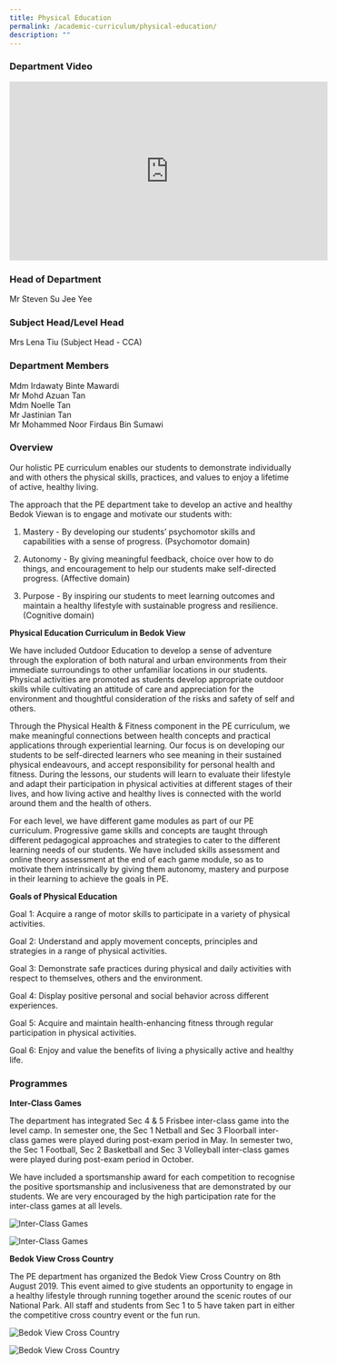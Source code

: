 ```yaml
---
title: Physical Education
permalink: /academic-curriculum/physical-education/
description: ""
---
```

### Department Video

<div class="bp-youtube">

<iframe width="560" height="315" src="https://www.youtube.com/embed/PcyC2hG11dY" title="YouTube video player" frameborder="0" allow="accelerometer; autoplay; clipboard-write; encrypted-media; gyroscope; picture-in-picture" allowfullscreen></iframe>

</div>

### Head of Department

Mr Steven Su Jee Yee

### Subject Head/Level Head

Mrs Lena Tiu (Subject Head - CCA)

### Department Members

Mdm Irdawaty Binte Mawardi <br>
Mr Mohd Azuan Tan <br>
Mdm Noelle Tan <br>
Mr Jastinian Tan <br>
Mr Mohammed Noor Firdaus Bin Sumawi


### Overview

Our holistic PE curriculum enables our students to demonstrate individually and with others the physical skills, practices, and values to enjoy a lifetime of active, healthy living.

The approach that the PE department take to develop an active and healthy Bedok Viewan is to engage and motivate our students with:
1. Mastery - By developing our students’ psychomotor skills and capabilities with a sense of progress. (Psychomotor domain)
 
3. Autonomy - By giving meaningful feedback, choice over how to do things, and encouragement to help our students make self-directed progress. (Affective domain)
 
5. Purpose - By inspiring our students to meet learning outcomes and maintain a healthy lifestyle with sustainable progress and resilience. (Cognitive domain)

**Physical Education Curriculum in Bedok View**

We have included Outdoor Education to develop a sense of adventure through the exploration of both natural and urban environments from their immediate surroundings to other unfamiliar locations in our students. Physical activities are promoted as students develop appropriate outdoor skills while cultivating an attitude of care and appreciation for the environment and thoughtful consideration of the risks and safety of self and others. 

Through the Physical Health & Fitness component in the PE curriculum, we make meaningful connections between health concepts and practical applications through experiential learning. Our focus is on developing our students to be self-directed learners who see meaning in their sustained physical endeavours, and accept responsibility for personal health and fitness. During the lessons, our students will learn to evaluate their lifestyle and adapt their participation in physical activities at different stages of their lives, and how living active and healthy lives is connected with the world around them and the health of others. 

For each level, we have different game modules as part of our PE curriculum. Progressive game skills and concepts are taught through different pedagogical approaches and strategies to cater to the different learning needs of our students. We have included skills assessment and online theory assessment at the end of each game module, so as to motivate them intrinsically by giving them autonomy, mastery and purpose in their learning to achieve the goals in PE.

**Goals of Physical Education**

Goal 1: Acquire a range of motor skills to participate in a variety of physical activities. 

Goal 2: Understand and apply movement concepts, principles and strategies in a range of physical activities. 

Goal 3: Demonstrate safe practices during physical and daily activities with respect to themselves, others and the environment. 

Goal 4: Display positive personal and social behavior across different experiences. 

Goal 5: Acquire and maintain health-enhancing fitness through regular participation in physical activities. 

Goal 6: Enjoy and value the benefits of living a physically active and healthy life.


### Programmes

**Inter-Class Games**

The department has integrated Sec 4 & 5 Frisbee inter-class game into the level camp. In semester one, the Sec 1 Netball and Sec 3 Floorball inter-class games were played during post-exam period in May. In semester two, the Sec 1 Football, Sec 2 Basketball and Sec 3 Volleyball inter-class games were played during post-exam period in October. 

We have included a sportsmanship award for each competition to recognise the positive sportsmanship and inclusiveness that are demonstrated by our students. We are very encouraged by the high participation rate for the inter-class games at all levels.

![Inter-Class Games](/images/Inter-Class%20Games.jpg)

![Inter-Class Games](/images/Inter-Class%20Games2.jpg)

**Bedok View Cross Country**

The PE department has organized the Bedok View Cross Country on 8th August 2019. This event aimed to give students an opportunity to engage in a healthy lifestyle through running together around the scenic routes of our National Park. All staff and students from Sec 1 to 5 have taken part in either the competitive cross country event or the fun run.

![Bedok View Cross Country](/images/Bedok%20View%20Cross%20Country.jpg)

![Bedok View Cross Country](/images/Bedok%20View%20Cross%20Country2.jpg)

